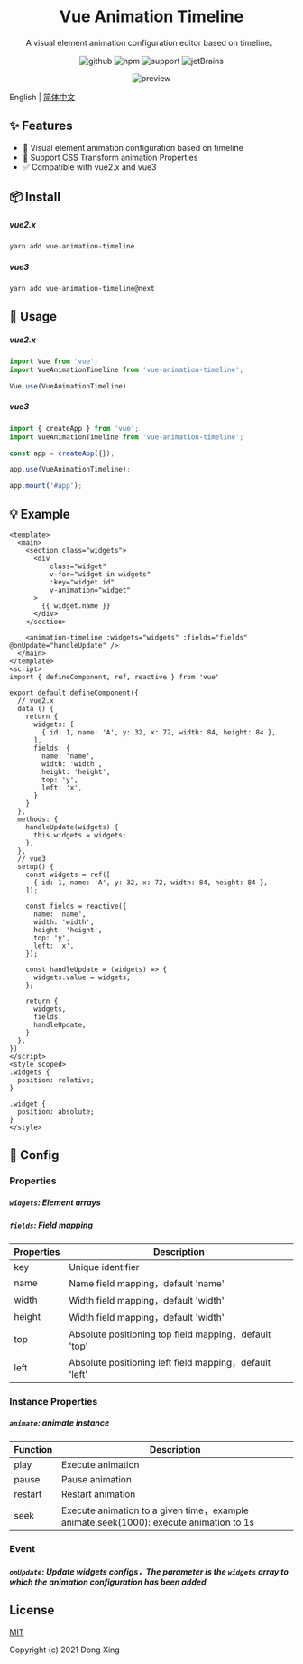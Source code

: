 <h1 align="center">Vue Animation Timeline</h1>

<div align="center">

A visual element animation configuration editor based on timeline。

![github][github] ![npm][npm] ![support][support] ![jetBrains][jetBrains]

![preview](./docs/preview.gif)

[github]:https://img.shields.io/github/license/WX-DongXing/vue-animation-timeline?style=flat&logo=github
[npm]:https://img.shields.io/npm/v/vue-animation-timeline?style=flat&logo=npm
[support]:https://img.shields.io/badge/support-2%263-%234FC08D?style=flat&logo=Vue.js
[jetBrains]:https://img.shields.io/badge/thanks-JetBrains-%23000?style=flat&logo=jetBrains
</div>

English | [简体中文](./docs/README.zh-CN.md)

## ✨ Features

- 🚀 Visual element animation configuration based on timeline
- 💫 Support CSS Transform animation Properties
- ✅ Compatible with vue2.x and vue3


## 📦 Install

##### vue2.x
```bash
yarn add vue-animation-timeline
```

##### vue3
```bash
yarn add vue-animation-timeline@next
```

## 🧐 Usage

##### vue2.x

```javascript
import Vue from 'vue';
import VueAnimationTimeline from 'vue-animation-timeline';

Vue.use(VueAnimationTimeline)
```

##### vue3

```javascript
import { createApp } from 'vue';
import VueAnimationTimeline from 'vue-animation-timeline';

const app = createApp({});

app.use(VueAnimationTimeline);

app.mount('#app');
```

## 💡 Example

```vue
<template>
  <main>
    <section class="widgets">
      <div
          class="widget"
          v-for="widget in widgets"
          :key="widget.id"
          v-animation="widget"
      >
        {{ widget.name }}
      </div>
    </section>
    
    <animation-timeline :widgets="widgets" :fields="fields" @onUpdate="handleUpdate" />
  </main>
</template>
<script>
import { defineComponent, ref, reactive } from 'vue'

export default defineComponent({
  // vue2.x
  data () {
    return {
      widgets: [
        { id: 1, name: 'A', y: 32, x: 72, width: 84, height: 84 },
      ],
      fields: {
        name: 'name',
        width: 'width',
        height: 'height',
        top: 'y',
        left: 'x',
      }
    }
  },
  methods: {
    handleUpdate(widgets) {
      this.widgets = widgets;
    },
  },
  // vue3
  setup() {
    const widgets = ref([
      { id: 1, name: 'A', y: 32, x: 72, width: 84, height: 84 },
    ]);

    const fields = reactive({
      name: 'name',
      width: 'width',
      height: 'height',
      top: 'y',
      left: 'x',
    });
    
    const handleUpdate = (widgets) => {
      widgets.value = widgets;
    };
    
    return {
      widgets,
      fields,
      handleUpdate,
    }
  },
})
</script>
<style scoped>
.widgets {
  position: relative;
}

.widget {
  position: absolute;
}
</style>
```

## 🔧 Config

### Properties
##### `widgets`: Element arrays
##### `fields`: Field mapping

| Properties     | Description                  |
|--------|---------------------|
| key    | Unique identifier                |
| name   | Name field mapping，default 'name'                |
| width  | Width field mapping，default 'width'     |
| height | Width field mapping，default 'width'     |
| top    | Absolute positioning top field mapping，default 'top'  |
| left   | Absolute positioning left field mapping，default 'left' |

### Instance Properties
##### `animate`: animate instance

| Function     | Description                  |
|--------|---------------------|
|  play  | Execute animation               |
| pause  | Pause animation    |
| restart | Restart animation     |
| seek    | Execute animation to a given time，example animate.seek(1000): execute animation to 1s  |

### Event
##### `onUpdate`: Update widgets configs，The parameter is the `widgets` array to which the animation configuration has been added

## License
[MIT](http://opensource.org/licenses/MIT)

Copyright (c) 2021 Dong Xing
